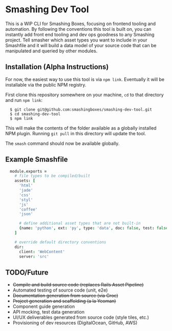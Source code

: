 # Smashing Dev Tool

This is a WIP CLI for Smashing Boxes, focusing on frontend tooling and automation. By following the conventions this tool is built on, you can instantly add front end tooling and dev ops goodness to any Smashing project. Tell smasher which asset types you want to include in your Smashfile and it will build a data model of your source code that can be manipulated and queried by other modules.



## Installation (Alpha Instructions)

For now, the easiest way to use this tool is via `npm link`. Eventually it will be installable via the public NPM registry.

First clone this repository somewhere on your machine, `cd` to that directory and run `npm link`:

```
  $ git clone git@github.com:smashingboxes/smashing-dev-tool.git
  $ cd smashing-dev-tool
  $ npm link
```

This will make the contents of the folder available as a globally installed NPM plugin. Running `git pull` in this directory will update the tool.

The `smash` command should now be available globally.


## Example Smashfile

```coffeescript
  module.exports =
    # file types to be compiled/built
    assets: [
      'html'
      'jade'
      'css'
      'styl'
      'js'
      'coffee'
      'json'

      # define additional asset types that are not built-in
      {name: 'python', ext: 'py', type: 'data', doc: false, test: false, lint: false}
    ]

    # override default directory conventions
    dir:
      client: 'WebContent'
      server: 'src'
```

## TODO/Future
+ ~~Compile and build source code (replaces Rails Asset Pipeline)~~
+ Automated testing of source code (unit, e2e)
+ ~~Documentation generation from source (via Groc)~~
+ ~~Project generation and scaffolding (a la Yeoman)~~
+ Component guide generation
+ API mocking, test data generation
+ UI/UX deliverables generated from source code (style tiles, etc.)
+ Provisioning of dev resources (DigitalOcean, GitHub, AWS)
